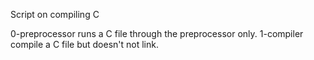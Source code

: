 Script on compiling C


0-preprocessor runs a C file through the preprocessor only.
1-compiler compile a C file but doesn't not link.
